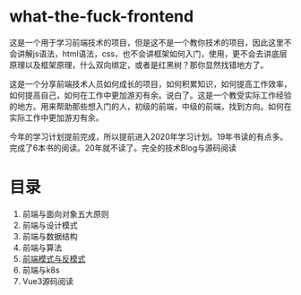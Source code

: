 # what-the-fuck-frontend
    
  这是一个用于学习前端技术的项目，但是这不是一个教你技术的项目，因此这里不会讲解js语法，html语法，css，也不会讲框架如何入门，使用，更不会去讲底层原理以及框架原理，什么双向绑定，或者是红黑树？那你显然找错地方了。
    
  这是一个分享前端技术人员如何成长的项目，如何积累知识，如何提高工作效率，如何提高自己，如何在工作中更加游刃有余。说白了。这是一个教受实际工作经验的地方。用来帮助那些想入门的人，初级的前端，中级的前端，找到方向。如何在实际工作中更加游刃有余。
  
  今年的学习计划提前完成，所以提前进入2020年学习计划。19年书读的有点多。完成了6本书的阅读。20年就不读了。完全的技术Blog与源码阅读
    
# 目录
1. 前端与面向对象五大原则
2. 前端与设计模式
3. 前端与数据结构
4. 前端与算法
5. [前端模式与反模式](https://github.com/ryouaki/what-the-fuck-frontend/tree/master/docs/%E5%89%8D%E7%AB%AF%E5%8F%8D%E6%A8%A1%E5%BC%8F)
6. 前端与k8s
7. Vue3源码阅读
